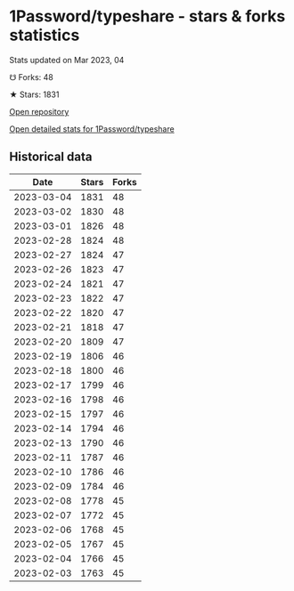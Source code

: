 # 1Password/typeshare - stars & forks statistics

Stats updated on Mar 2023, 04

☋ Forks: 48

★ Stars: 1831

[Open repository](https://github.com/1Password/typeshare)

[Open detailed stats for 1Password/typeshare](https://reviewgithub.com/rep/1Password/typeshare)

## Historical data
| Date | Stars | Forks |
|------|-------|-------|
| 2023-03-04 | 1831 | 48 | 
| 2023-03-02 | 1830 | 48 | 
| 2023-03-01 | 1826 | 48 | 
| 2023-02-28 | 1824 | 48 | 
| 2023-02-27 | 1824 | 47 | 
| 2023-02-26 | 1823 | 47 | 
| 2023-02-24 | 1821 | 47 | 
| 2023-02-23 | 1822 | 47 | 
| 2023-02-22 | 1820 | 47 | 
| 2023-02-21 | 1818 | 47 | 
| 2023-02-20 | 1809 | 47 | 
| 2023-02-19 | 1806 | 46 | 
| 2023-02-18 | 1800 | 46 | 
| 2023-02-17 | 1799 | 46 | 
| 2023-02-16 | 1798 | 46 | 
| 2023-02-15 | 1797 | 46 | 
| 2023-02-14 | 1794 | 46 | 
| 2023-02-13 | 1790 | 46 | 
| 2023-02-11 | 1787 | 46 | 
| 2023-02-10 | 1786 | 46 | 
| 2023-02-09 | 1784 | 46 | 
| 2023-02-08 | 1778 | 45 | 
| 2023-02-07 | 1772 | 45 | 
| 2023-02-06 | 1768 | 45 | 
| 2023-02-05 | 1767 | 45 | 
| 2023-02-04 | 1766 | 45 | 
| 2023-02-03 | 1763 | 45 | 

